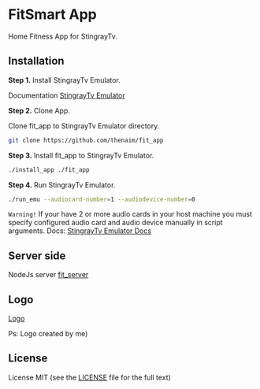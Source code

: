 # FitSmart App

Home Fitness App for StingrayTv.

## Installation

**Step 1.** Install StingrayTv Emulator.

Documentation [StingrayTv Emulator](https://devstingray.gs-labs.tv/emulator)

**Step 2.** Clone App.

Clone fit_app to StingrayTv Emulator directory.

```sh
git clone https://github.com/thenaim/fit_app
```

**Step 3.** Install fit_app to StingrayTv Emulator.

```sh
./install_app ./fit_app
```

**Step 4.** Run StingrayTv Emulator.

```sh
./run_emu --audiocard-number=1 --audiodevice-number=0
```

`Warning!` If your have 2 or more audio cards in your host machine you must specify configured audio card and audio device manually in script arguments. Docs: [StingrayTv Emulator Docs](https://devstingray.gs-labs.tv/emulator)

## Server side

NodeJs server [fit_server](https://github.com/thenaim/fit_server)

## Logo

[Logo](https://www.figma.com/file/UxgnFWoQ5yJePKsSIgZ67l)

Ps: Logo created by me)

## License

License MIT (see the [LICENSE](https://github.com/thenaim/fit_app/blob/master/LICENSE) file for the full text)

